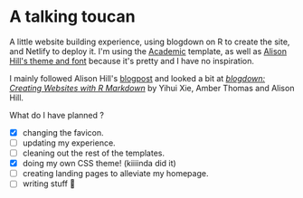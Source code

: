 # A talking toucan
A little website building experience, using blogdown on R to create the site, and Netlify to deploy it. I'm using the [Academic](https://academic-demo.netlify.app/) template, as well as [Alison Hill's theme and font](https://github.com/rbind/apreshill) because it's pretty and I have no inspiration.

I mainly followed Alison Hill's [blogpost](https://alison.rbind.io/post/new-year-new-blogdown/) and looked a bit at [*blogdown: Creating Websites with R Markdown*](https://bookdown.org/yihui/blogdown/) by Yihui Xie, Amber Thomas and Alison Hill.

What do I have planned ?

- [x] changing the favicon.
- [ ] updating my experience.
- [ ] cleaning out the rest of the templates.
- [x] doing my own CSS theme! (kiiiinda did it)
- [ ] creating landing pages to alleviate my homepage.
- [ ] writing stuff 😬
